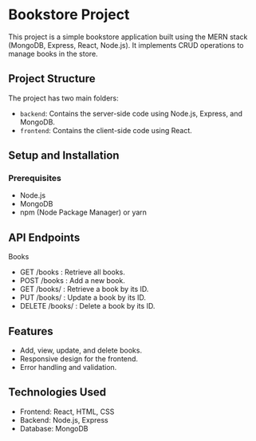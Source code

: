 # Bookstore Project

This project is a simple bookstore application built using the MERN stack (MongoDB, Express, React, Node.js). It implements CRUD operations to manage books in the store.

## Project Structure

The project has two main folders: 
- `backend`: Contains the server-side code using Node.js, Express, and MongoDB.  
- `frontend`: Contains the client-side code using React.
 
## Setup and Installation 

### Prerequisites
- Node.js
- MongoDB
- npm (Node Package Manager) or yarn

## API Endpoints

Books
- GET /books
  : Retrieve all books.
- POST /books
  : Add a new book.
- GET /books/
  : Retrieve a book by its ID.
- PUT /books/
  : Update a book by its ID.
- DELETE /books/
  : Delete a book by its ID.

## Features

  - Add, view, update, and delete books.
  - Responsive design for the frontend.
  - Error handling and validation.
  
## Technologies Used

  - Frontend: React, HTML, CSS
  - Backend: Node.js, Express
  - Database: MongoDB
